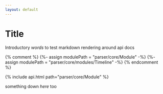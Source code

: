```yaml
---
layout: default
---
```


# Title

Introductory _words_ to test markdown rendering around api docs

{% comment %}
{%- assign modulePath = "parser/core/Module" -%}
{%- assign modulePath = "parser/core/modules/Timeline" -%}
{% endcomment %}

{% include api.html path="parser/core/Module" %}

something down _here_ too
